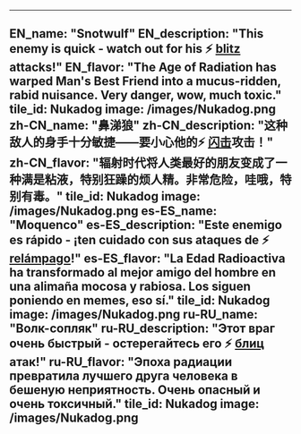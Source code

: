 ---

EN_name: "Snotwulf"
EN_description: "This enemy is quick - watch out for his ⚡️ <u>blitz</u> attacks!"
EN_flavor: "The Age of Radiation has warped Man's Best Friend into a mucus-ridden, rabid nuisance. Very danger, wow, much toxic."
tile_id: Nukadog
image: /images/Nukadog.png
zh-CN_name: "鼻涕狼"
zh-CN_description: "这种敌人的身手十分敏捷——要小心他的⚡️ <u>闪击</u>攻击！"
zh-CN_flavor: "辐射时代将人类最好的朋友变成了一种满是粘液，特别狂躁的烦人精。非常危险，哇哦，特别有毒。"
tile_id: Nukadog
image: /images/Nukadog.png
es-ES_name: "Moquenco"
es-ES_description: "Este enemigo es rápido - ¡ten cuidado con sus ataques de ⚡️ <u>relámpago</u>!"
es-ES_flavor: "La Edad Radioactiva ha transformado al mejor amigo del hombre en una alimaña mocosa y rabiosa. Los siguen poniendo en memes, eso sí."
tile_id: Nukadog
image: /images/Nukadog.png
ru-RU_name: "Волк-сопляк"
ru-RU_description: "Этот враг очень быстрый - остерегайтесь его ⚡️ <u>блиц</u> атак!"
ru-RU_flavor: "Эпоха радиации превратила лучшего друга человека в бешеную неприятность. Очень опасный и очень токсичный."
tile_id: Nukadog
image: /images/Nukadog.png
---